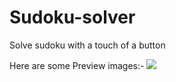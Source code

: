 # Sudoku-solver
Solve sudoku with a touch of a button

Here are some Preview images:-
![](app/src/main/res/drawable/one.png)
